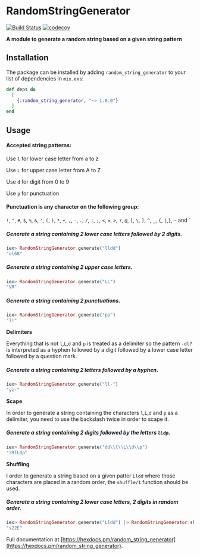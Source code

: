 # RandomStringGenerator

[![Build Status](https://travis-ci.org/caioceccon/random_string_generator.svg?branch=master)](https://travis-ci.org/caioceccon/random_string_generator) [![codecov](https://codecov.io/gh/caioceccon/random_string_generator/branch/master/graph/badge.svg)](https://codecov.io/gh/caioceccon/random_string_generator)

**A module to generate a random string based on a given string pattern**

## Installation

The package can be installed by adding `random_string_generator` to your list of dependencies in `mix.exs`:

```elixir
def deps do
  [
    {:random_string_generator, "~> 1.0.0"}
  ]
end
```

## Usage

#### Accepted string patterns:

  Use `l` for lower case letter from a to z

  Use `L` for upper case letter from A to Z

  Use `d` for digit from 0 to 9

  Use `p` for punctuation

#### Punctuation is any character on the following group:

  `!`, `"`, `#`, `$`, `%`, `&`, `'`, `(`, `)`, `*`, `+`, `,`, `-`,
  `.`, `/`, `:`, `;`, `<`, `=`, `>`, `?`, `@`, `[`, ` \ `, `]`, `^`,
  `_`, `{`, `|`,`}`, `~` and `` ` ``

##### Generate a string containing 2 lower case letters followed by 2 digits.
```elixir
iex> RandomStringGenerator.generate("lldd")
"ol68"
```

##### Generate a string containing 2 upper case letters.
```elixir
iex> RandomStringGenerator.generate("LL")
"VR"
```

##### Generate a string containing 2 punctuations.
```elixir
iex> RandomStringGenerator.generate("pp")
"?!"
```

**Delimiters**

  Everything that is not `l`,`L`,`d` and `p` is treated as a delimiter so the
  pattern `-dl?` is interpreted as a hyphen followed by a digit followed by
  a lower case letter followed by a question mark.

##### Generate a string containing 2 letters followed by a hyphen.
```elixir
iex> RandomStringGenerator.generate("ll-")
"yz-"
```

**Scape**

  In order to generate a string containing the characters `l`,`L`,`d` and `p`
  as a delimiter, you need to use the backslash twice in order to scape it.

##### Generate a string containing 2 digits followed by the letters `lLdp`.
```elixir
iex> RandomStringGenerator.generate("dd\\l\\L\\d\\p")
"39lLdp"
```

**Shuffling**

  I order to generate a string based on a given patter `Lldd` where those
  characters are placed in a random order, the `shuffle/1` function should
  be used.

##### Generate a string containing 2 lower case letters, 2 digits in random order.
```elixir
iex> RandomStringGenerator.generate("Lldd") |> RandomStringGenerator.shuffle()
"s22E"
```

Full documentation at [https://hexdocs.pm/random_string_generator](https://hexdocs.pm/random_string_generator).

